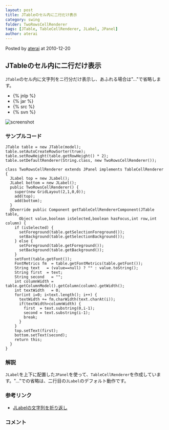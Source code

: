```yaml
---
layout: post
title: JTableのセル内に二行だけ表示
category: swing
folder: TwoRowsCellRenderer
tags: [JTable, TableCellRenderer, JLabel, JPanel]
author: aterai
---
```


Posted by [aterai](http://terai.xrea.jp/aterai.html) at 2010-12-20

## JTableのセル内に二行だけ表示
`JTable`のセル内に文字列をニ行分だけ表示し、あふれる場合は"..."で省略します。

- {% jnlp %}
- {% jar %}
- {% src %}
- {% svn %}

<!-- dummy comment line for breaking list -->

![screenshot](https://lh5.googleusercontent.com/_9Z4BYR88imo/TQ77KlEsZJI/AAAAAAAAAuE/mc9fcp-ZmBU/s800/TwoRowsCellRenderer.png)

### サンプルコード
<pre class="prettyprint"><code>JTable table = new JTable(model);
table.setAutoCreateRowSorter(true);
table.setRowHeight(table.getRowHeight() * 2);
table.setDefaultRenderer(String.class, new TwoRowsCellRenderer());
</code></pre>

<pre class="prettyprint"><code>class TwoRowsCellRenderer extends JPanel implements TableCellRenderer {
  JLabel top = new JLabel();
  JLabel bottom = new JLabel();
  public TwoRowsCellRenderer() {
    super(new GridLayout(2,1,0,0));
    add(top);
    add(bottom);
  }
  @Override public Component getTableCellRendererComponent(JTable table,
      Object value,boolean isSelected,boolean hasFocus,int row,int column) {
    if (isSelected) {
      setForeground(table.getSelectionForeground());
      setBackground(table.getSelectionBackground());
    } else {
      setForeground(table.getForeground());
      setBackground(table.getBackground());
    }
    setFont(table.getFont());
    FontMetrics fm  = table.getFontMetrics(table.getFont());
    String text   = (value==null) ? "" : value.toString();
    String first  = text;
    String second   = "";
    int columnWidth = table.getColumnModel().getColumn(column).getWidth();
    int textWidth   = 0;
    for(int i=0; i&lt;text.length(); i++) {
      textWidth += fm.charWidth(text.charAt(i));
      if(textWidth&gt;columnWidth) {
        first  = text.substring(0,i-1);
        second = text.substring(i-1);
        break;
      }
    }
    top.setText(first);
    bottom.setText(second);
    return this;
  }
}
</code></pre>

### 解説
`JLabel`を上下に配置した`JPanel`を使って、`TableCellRenderer`を作成しています。"..."での省略は、二行目の`JLabel`のデフォルト動作です。

### 参考リンク
- [JLabelの文字列を折り返し](http://terai.xrea.jp/Swing/GlyphVector.html)

<!-- dummy comment line for breaking list -->

### コメント
